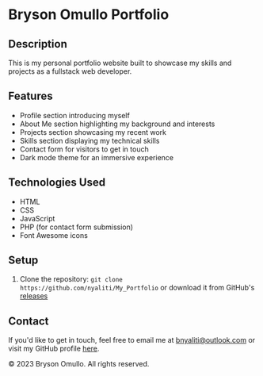 # Bryson Omullo Portfolio

## Description
This is my personal portfolio website built to showcase my skills and projects as a fullstack web developer.

## Features

- Profile section introducing myself
- About Me section highlighting my background and interests
- Projects section showcasing my recent work
- Skills section displaying my technical skills
- Contact form for visitors to get in touch
- Dark mode theme for an immersive experience

## Technologies Used

- HTML
- CSS
- JavaScript
- PHP (for contact form submission)
- Font Awesome icons


## Setup

1. Clone the repository:
`git clone https://github.com/nyaliti/My_Portfolio` or download it from GitHub's [releases](https://github.com/nyaliti/My_Portfolio.git)


## Contact

If you'd like to get in touch, feel free to email me at bnyaliti@outlook.com or visit my GitHub profile [here](https://github.com/nyaliti).


© 2023 Bryson Omullo. All rights reserved.